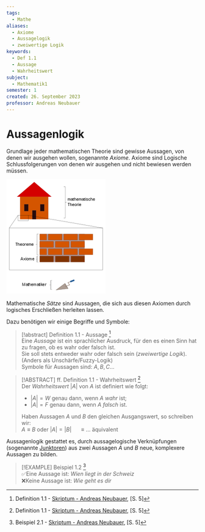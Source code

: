 ```yaml
---
tags:
  - Mathe
aliases:
  - Axiome
  - Aussagelogik
  - zweiwertige Logik
keywords:
  - Def 1.1
  - Aussage
  - Wahrheitswert
subject:
  - Mathematik1
semester: 1
created: 26. September 2023
professor: Andreas Neubauer
---
```

 

# Aussagenlogik

Grundlage jeder mathematischen Theorie sind gewisse Aussagen, von denen wir ausgehen wollen, sogenannte *Axiome*. Axiome sind Logische Schlussfolgerungen von denen wir ausgehen und nicht bewiesen werden müssen. 

![](assets/AxiomeVis.png)

Mathematische *Sätze* sind Aussagen, die sich aus diesen Axiomen durch logisches Erschließen herleiten lassen.

Dazu benötigen wir einige Begriffe und Symbole:

> [!abstract] Definition 1.1 - Aussage [^1]  
> Eine *Aussage* ist ein sprachlicher Ausdruck, für den es einen Sinn hat zu fragen, ob es wahr oder falsch ist.  
> Sie soll stets entweder wahr oder falsch sein (*zweiwertige Logik*). (Anders als Unschärfe/Fuzzy-Logik)  
> Symbole für Aussagen sind: $A, B, C\dots$  

> [!ABSTRACT] ff. Definition 1.1 - Wahrheitswert [^1]  
> Der *Wahrheitswert* $|A|$ von $A$ ist definiert wie folgt:
> - $|A| = W$ genau dann, wenn $A$ *wahr* ist;
> - $|A| = F$ genau dann, wenn $A$ *falsch* ist.
> 
> Haben Aussagen $A$ und $B$ den gleichen Ausgangswert, so schreiben wir:  
> $A\equiv B$ oder $|A|=|B|$ $\quad\equiv\dots$ äquivalent

Aussagenlogik gestattet es, durch aussagelogische Verknüpfungen (sogenannte [Junktoren](Junktor.md)) aus zwei Aussagen $A$ und $B$ neue, komplexere Aussagen zu bilden.

> [!EXAMPLE] Beispiel 1.2 [^2]  
> ✅Eine Aussage ist: *Wien liegt in der Schweiz*  
> ❌Keine Aussage ist: *Wie geht es dir*

[^1]: Definition 1.1 - [Skriptum - Andreas Neubauer](../xEDU/JKU/Mathe/mathematik.pdf), [S. 5]  
[^2]: Beispiel 2.1 - [Skriptum - Andreas Neubauer](../xEDU/JKU/Mathe/mathematik.pdf), [S. 5]